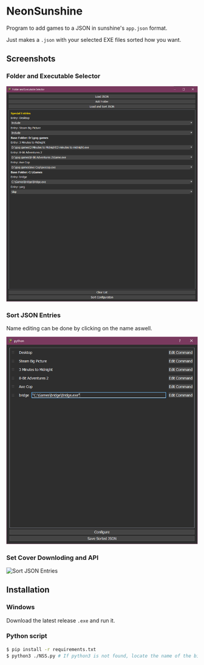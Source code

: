 # NeonSunshine
Program to add games to a JSON in sunshine's `app.json` format.

Just makes a `.json` with your selected EXE files sorted how you want.

## Screenshots

### Folder and Executable Selector
![Folder and Executable Selector](screenshots/screenshot1.png)

### Sort JSON Entries
Name editing can be done by clicking on the name aswell.

![Sort JSON Entries](screenshots/screenshot2.png)

### Set Cover Downloding and API
![Sort JSON Entries](screenshots/screenshot3.png)

## Installation
### Windows
Download the latest release `.exe` and run it.

### Python script
```bash
$ pip install -r requirements.txt
$ python3 ./NSS.py # If python3 is not found, locate the name of the binary yourself. 
```
